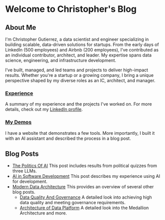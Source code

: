 # Welcome to Christopher's Blog

## About Me

I'm Christopher Gutierrez, a data scientist and engineer specializing in building scalable, data-driven solutions for startups. From the early days of LinkedIn (500 employees) and Airbnb (200 employees), I’ve contributed as an individual contributor, architect, and leader. My expertise spans data science, engineering, and infrastructure development.
 
I’ve built, managed, and led teams and projects to deliver high-impact results. Whether you're a startup or a growing company, I bring a unique perspective shaped by my diverse roles as an IC, architect, and manager.
 
### [Experience](posts/experience.md)

A summary of my experience and the projects I've worked on. For more details, check out my [LinkedIn profile](https://www.linkedin.com/in/christophergutierrez/).

### [My Demos](posts/demos.md)

I have a website that demonstrates a few tools. More importantly, I built it with an AI assistant and described the process in a blog post.


## Blog Posts

* [The Politics Of AI](posts/ThePoliticsOfAI.md) This post includes results from political quizzes from three LLMs.                                                
* [AI in Software Development](posts/AI_in_Software_Development.md) This post describes my experience using AI for development.
* [Modern Data Architecture](posts/ModernDataArchitecture.md)  This provides an overview of several other blog posts.                     
    * [Data Quality And Governance](posts/DataQualityAndGovernance.md)  A detailed look into achieving high data quality and meeting governance requirements.
    * [Architecture of Data Platform](posts/ArchitectureofDataPlatform.md)  A detailed look into the Medallion Architecture and more.

